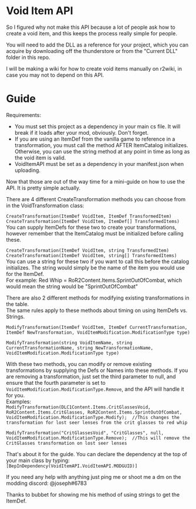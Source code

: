 # Void Item API

So I figured why not make this API because a lot of people ask how to create a void item, and this keeps the process really simple for people.

You will need to add the DLL as a reference for your project, which you can acquire by downloading off the thunderstore or from the "Current DLL" folder in this repo.

I will be making a wiki for how to create void items manually on r2wiki, in case you may not to depend on this API.

# Guide

Requirements:
- You must set this project as a dependency in your main cs file. It will break if it loads after your mod, obviously. Don't forget.
- If you are using an ItemDef from the vanilla game to reference in a transformation, you must call the method AFTER ItemCatalog initializes. Otherwise, you can use the string method at any point in time as long as the void item is valid.
- VoidItemAPI must be set as a dependency in your manifest.json when uploading.

Now that those are out of the way time for a mini-guide on how to use the API. It is pretty simple actually.

There are 4 different CreateTransformation methods you can choose from in the VoidTransformation class:

`CreateTransformation(ItemDef VoidItem, ItemDef TransformedItem)` <br />
`CreateTransformation(ItemDef VoidItem, ItemDef[] TransformedItems)` <br />
You can supply ItemDefs for these two to create your transformations, however remember that the ItemCatalog must be initialized before calling these.

`CreateTransformation(ItemDef VoidItem, string TransformedItem)` <br />
`CreateTransformation(ItemDef VoidItem, string[] TransformedItems)` <br />
You can use a string for these two if you want to call this before the catalog initializes. The string would simply be the name of the item you would use for the ItemDef. <br />
For example: Red Whip = RoR2Content.Items.SprintOutOfCombat, which would mean the string would be "SprintOutOfCombat"

There are also 2 different methods for modifying existing transformations in the table. <br />
The same rules apply to these methods about timing on using ItemDefs vs. Strings.

`ModifyTransformation(ItemDef VoidItem, ItemDef CurrentTransformation, ItemDef NewTransformation, VoidItemModification.ModificationType type)` <br />

`ModifyTransformation(string VoidItemName, string CurrentTransformationName, string NewTransformationName, VoidItemModification.ModificationType type)` <br />

With these two methods, you can modify or remove existing transformations by supplying the Defs or Names into these methods. If you are removing a transformation, just set the third parameter to null, and ensure that the fourth parameter is set to `VoidItemModification.ModificationType.Remove`, and the API will handle it for you. <br />
Examples: <br />
`ModifyTransformation(DLC1Content.Items.CritGlassesVoid, RoR2Content.Items.CritGlasses, RoR2Content.Items.SprintOutOfCombat, VoidItemModification.ModificationType.Modify);  //This changes the transformation for lost seer lenses from the crit glasses to red whip` <br />

`ModifyTransformation("CritGlassesVoid", "CritGlasses", null, VoidItemModification.ModificationType.Remove);  //This will remove the CritGlasses transformation on lost seer lenses`

That's about it for the guide. You can declare the dependency at the top of your main class by typing: <br />
`[BepInDependency(VoidItemAPI.VoidItemAPI.MODGUID)]`

If you need any help with anything just ping me or shoot me a dm on the modding discord: @joseph#6783

Thanks to bubbet for showing me his method of using strings to get the ItemDef.
